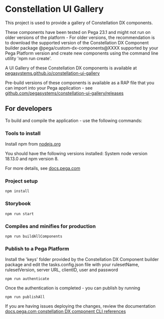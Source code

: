 # Constellation UI Gallery

This project is used to provide a gallery of Constellation DX components.

These components have been tested on Pega 23.1 and might not run on older versions of the platform - For older versions, the recommendation is to download the supported version of the Constellation DX Component builder package @pega/custom-dx-components@XXXX supported by your Pega Platform version and create new components using the command line utility 'npm run create'.

A UI Gallery of these Constellation DX components is available at [pegasystems.github.io/constellation-ui-gallery](https://pegasystems.github.io/constellation-ui-gallery/)

Pre-build versions of these components is available as a RAP file that you can import into your Pega application - see [github.com/pegasystems/constellation-ui-gallery/releases](https://github.com/pegasystems/constellation-ui-gallery/releases)

## For developers

To build and compile the application - use the following commands:

### Tools to install

Install npm from [nodejs.org](https://nodejs.org/en/download/)

You should have the following versions installed: System node version 18.13.0 and npm version 8.

For more details, see [docs.pega.com](https://docs.pega.com/bundle/constellation-dx-components/page/constellation-dx-components/custom-components/initialize-project.html)

### Project setup

```shell
npm install
```

### Storybook

```shell
npm run start
```

### Compiles and minifies for production

```shell
npm run buildAllComponents
```

### Publish to a Pega Platform

Install the 'keys' folder provided by the Constellation DX Component builder package and edit the tasks.config.json file with your rulesetName, rulesetVersion, server URL, clientID, user and password

```shell
npm run authenticate
```

Once the authentication is completed - you can publish by running

```shell
npm run publishAll
```

If you are having issues deploying the changes, review the documentation [docs.pega.com constellation DX component CLI references][constellation-dx-cli-references]

[constellation-dx-cli-references]: https://docs.pega.com/bundle/constellation-dx-components/page/constellation-dx-components/custom-components/command-line-references-constellation-dx-components.html
